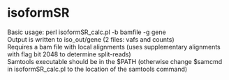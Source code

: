 # isoformSR
Basic usage: perl isoformSR_calc.pl -b bamfile -g gene <br>
Output is written to iso_out/gene (2 files: vafs and counts) <br>
Requires a bam file with local alignments (uses supplementary alignments with flag bit 2048 to determine split-reads) <br>
Samtools executable should be in the $PATH (otherwise change $samcmd in isoformSR_calc.pl to the location of the samtools command) <br>
